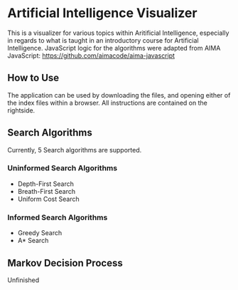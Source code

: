 # Artificial Intelligence Visualizer
This is a visualizer for various topics within Aritificial Intelligence, especially in regards to what is taught in an introductory course for Artificial Intelligence.
JavaScript logic for the algorithms were adapted from AIMA JavaScript: https://github.com/aimacode/aima-javascript 

## How to Use
The application can be used by downloading the files, and opening either of the index files within a browser. All instructions are contained on the rightside. 

## Search Algorithms
Currently, 5 Search algorithms are supported.

### Uninformed Search Algorithms
* Depth-First Search
* Breath-First Search
* Uniform Cost Search

### Informed Search Algorithms
* Greedy Search
* A* Search

## Markov Decision Process
Unfinished

